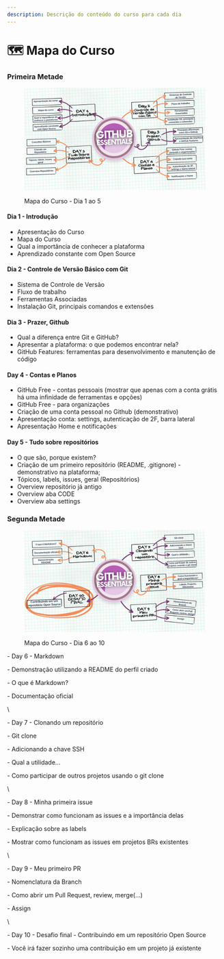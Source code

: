 ```yaml
---
description: Descrição do conteúdo do curso para cada dia
---
```


# 🗺️ Mapa do Curso

### Primeira Metade

<figure><img src="../.gitbook/assets/Mapa do Curso - Dia 1 ao 5.png" alt=""><figcaption><p>Mapa do Curso - Dia 1 ao 5</p></figcaption></figure>

#### Dia 1 - Introdução

* Apresentação do Curso
* Mapa do Curso
* Qual a importância de conhecer a plataforma
* Aprendizado constante com Open Source

#### Dia 2 - Controle de Versão Básico com Git

* Sistema de Controle de Versão
* Fluxo de trabalho
* Ferramentas Associadas&#x20;
* Instalação Git, principais comandos e extensões

#### Dia 3 - Prazer, Github &#x20;

* Qual a diferença entre Git e GitHub?
* Apresentar a plataforma: o que podemos encontrar nela?&#x20;
* GitHub Features: ferramentas para desenvolvimento e manutenção de código

#### Day 4 - Contas e Planos

* GitHub Free - contas pessoais (mostrar que apenas com a conta grátis há uma infinidade de ferramentas e opções)
* GitHub Free - para organizações
* Criação de uma conta pessoal no Github (demonstrativo)
* Apresentação conta: settings, autenticação de 2F, barra lateral
* Apresentação Home e notificações

#### Day 5 - Tudo sobre repositórios

* O que são, porque existem?
* Criação de um primeiro repositório (README, .gitignore) - demonstrativo na plataforma;
* Tópicos, labels, issues, geral (Repositórios)
* Overview repositório já antigo
* Overview aba CODE
* Overview aba settings

### Segunda Metade

<figure><img src="../.gitbook/assets/Mapa do Curso - Dia 6 ao 10.png" alt=""><figcaption><p>Mapa do Curso - Dia 6 ao 10</p></figcaption></figure>

\- Day 6 - Markdown&#x20;

\- Demonstração utilizando a README do perfil criado

\- O que é Markdown?

\- Documentação oficial

\


\- Day 7 - Clonando um repositório&#x20;

\- Git clone

\- Adicionando a chave SSH

\- Qual a utilidade…

\- Como participar de outros projetos usando o git clone

\


\- Day 8 - Minha primeira issue&#x20;

\- Demonstrar como funcionam as issues e a importância delas

\- Explicação sobre as labels

\- Mostrar como funcionam as issues em projetos BRs existentes

\


\- Day 9 - Meu primeiro PR&#x20;

\- Nomenclatura da Branch

\- Como abrir um Pull Request, review, merge(...)

\- Assign

\


\- Day 10 - Desafio final - Contribuindo em um repositório Open Source &#x20;

\- Você irá fazer sozinho uma contribuição em um projeto já existente

